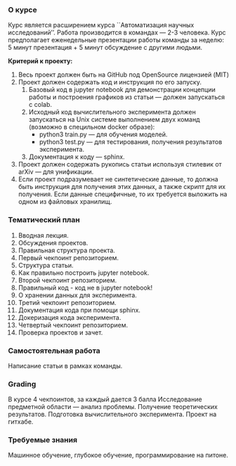 ### О курсе
Курс является расширением курса ``Автоматизация научных исследований’’.
Работа производится в командах — 2-3 человека.
Курс предполагает еженедельные презентации работы команды за неделю: 5 минут презентация + 5 минут обсуждение с другими людьми.

**Критерий к проекту:**
1. Весь проект должен быть на GitHub под OpenSource лицензией (MIT)
2. Проект должен содержать код и инструкция по его запуску.
    1. Базовый код в jupyter notebook для демонстрации концепции работы и построения графиков из статьи — должен запускаться с colab.
    2. Исходный код вычислительного эксперимента должен запускаться на Unix системе выполнением двух команд (возможно в специльном docker образе):
        * python3 train.py — для обучения моделей.
        * python3 test.py — для тестирования, получения результатов эксперимента.
    3. Документация к коду — sphinx.
3. Проект должен содержать рукопись статьи используя стилевик от arXiv — для унификации.
4. Если проект подразумевает не синтетические данные, то должна быть инструкция для получения этих данных, а также скрипт для их получения. Если данные специфичные, то их требуется выложить на одном из файловых хранилищ.

### Тематический план
1. Вводная лекция.
2. Обсуждения проектов.
3. Правильная структура проекта.
4. Первый чекпоинт репозиторием.
5. Структура статьи.
6. Как правильно построить jupyter notebook.
7. Второй чекпоинт репозиторием.
8. Правильный код - код не в jupyter notebook!
9. О хранении данных для эксперимента.
10. Третий чекпоинт репозиторием.
11. Документация кода при помощи sphinx.
12. Докеризация кода эксперимента.
13. Четвертый чекпоинт репозиторием.
14. Проверка проектов и зачет.

### Самостоятельная работа
Написание статьи в рамках команды.

### Grading
В курсе 4 чекпоинтов, за каждый дается 3 балла
Исследование предметной области — анализ проблемы.
Получение теоретических результатов.
Подготовка вычислительного эксперимента.
Проект на гитхабе.

### Требуемые знания
Машинное обучение, глубокое обучение, программирование на питоне.